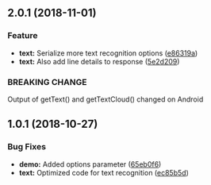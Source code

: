 <a name="2.0.1"></a>
## 2.0.1 (2018-11-01)

### Feature
* **text:** Serialize more text recognition options ([e86319a](https://github.com/paulstelzer/cordova-plugin-ml-kit/commit/e86319a))
* **text:** Also add line details to response ([5e2d209](https://github.com/paulstelzer/cordova-plugin-ml-kit/commit/5e2d209))

### BREAKING CHANGE

Output of getText() and getTextCloud() changed on Android

<a name="1.0.1"></a>
## 1.0.1 (2018-10-27)


### Bug Fixes

* **demo:** Added options parameter ([65eb0f6](https://github.com/paulstelzer/cordova-plugin-ml-kit/commit/65eb0f6))
* **text:** Optimized code for text recognition ([ec85b5d](https://github.com/paulstelzer/cordova-plugin-ml-kit/commit/ec85b5d))



